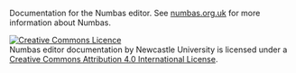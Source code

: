 Documentation for the Numbas editor. See [numbas.org.uk](http://www.numbas.org.uk) for more information about Numbas.

<a rel="license" href="http://creativecommons.org/licenses/by/4.0/"><img alt="Creative Commons Licence" style="border-width:0" src="https://i.creativecommons.org/l/by/4.0/88x31.png" /></a><br /><span xmlns:dct="http://purl.org/dc/terms/" property="dct:title">Numbas editor documentation</span> by <span xmlns:cc="http://creativecommons.org/ns#" property="cc:attributionName">Newcastle University</span> is licensed under a <a rel="license" href="http://creativecommons.org/licenses/by/4.0/">Creative Commons Attribution 4.0 International License</a>.
